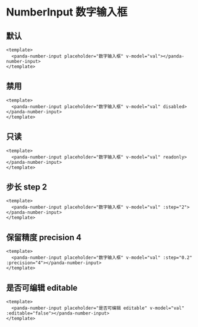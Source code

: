 # NumberInput 数字输入框

## 默认
```vue
<template>
  <panda-number-input placeholder="数字输入框" v-model="val"></panda-number-input>
</template>
```

## 禁用
```vue
<template>
  <panda-number-input placeholder="数字输入框" v-model="val" disabled></panda-number-input>
</template>
```

## 只读
```vue
<template>
  <panda-number-input placeholder="数字输入框" v-model="val" readonly></panda-number-input>
</template>
```

## 步长 step 2
```vue
<template>
  <panda-number-input placeholder="数字输入框" v-model="val" :step="2"></panda-number-input>
</template>
```

## 保留精度 precision 4
```vue
<template>
  <panda-number-input placeholder="数字输入框" v-model="val" :step="0.2" :precision="4"></panda-number-input>
</template>
```

## 是否可编辑 editable
```vue
<template>
  <panda-number-input placeholder="是否可编辑 editable" v-model="val" :editable="false"></panda-number-input>
</template>
```

<script>
  export default {
    name: 'number-input-preview',
    data (){
      return {
        val: 1,
      };
    },
  };
</script>